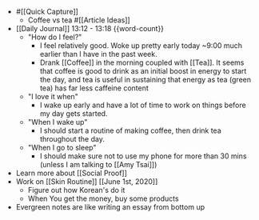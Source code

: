 - #[[Quick Capture]]
    - Coffee vs tea #[[Article Ideas]] 
- [[Daily Journal]] 13:12 - 13:18 {{word-count}} 
    - "How do I feel?"
        -  I feel relatively good. Woke up pretty early today ~9:00 much earlier than I have in the past week. 
        - Drank [[Coffee]] in the morning coupled with [[Tea]]. It seems that coffee is good to drink as an initial boost in energy to start the day, and tea is useful in sustaining that energy as tea (green tea) has far less caffeine content
    - "I love it when"
        - I wake up early and have a lot of time to work on things before my day gets started. 
    - "When I wake up"
        - I should start a routine of making coffee, then drink tea throughout the day.
    - "When I go to sleep"
        - I should make sure not to use my phone for more than 30 mins (unless I am talking to [[Amy Tsai]])
- Learn more about [[Social Proof]]
- Work on [[Skin Routine]] [[June 1st, 2020]]
    - Figure out how Korean's do it
    - When You get the money, buy some products
- Evergreen notes are like writing an essay from bottom up
